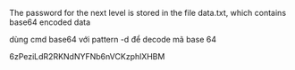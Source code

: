 The password for the next level is stored in the file data.txt, which contains base64 encoded data

dùng cmd base64 với pattern -d để decode mã base 64 

6zPeziLdR2RKNdNYFNb6nVCKzphlXHBM